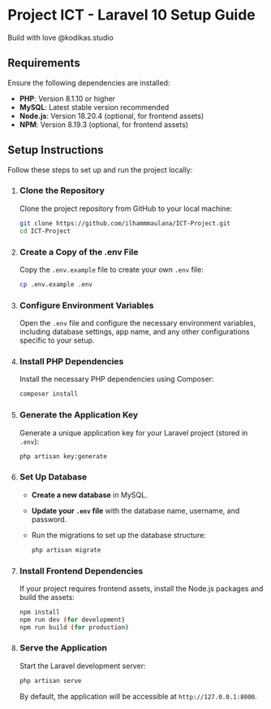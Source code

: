 # Project ICT - Laravel 10 Setup Guide
Build with love @kodikas.studio

## Requirements

Ensure the following dependencies are installed:

- **PHP**: Version 8.1.10 or higher
- **MySQL**: Latest stable version recommended
- **Node.js**: Version 18.20.4 (optional, for frontend assets)
- **NPM**: Version 8.19.3 (optional, for frontend assets)


## Setup Instructions

Follow these steps to set up and run the project locally:

1. ### Clone the Repository

   Clone the project repository from GitHub to your local machine:

   ```bash
   git clone https://github.com/ilhammmaulana/ICT-Project.git
   cd ICT-Project
   ```

2. ### Create a Copy of the .env File

   Copy the `.env.example` file to create your own `.env` file:

   ```bash
   cp .env.example .env
   ```

3. ### Configure Environment Variables

   Open the `.env` file and configure the necessary environment variables, including database settings, app name, and any other configurations specific to your setup.

4. ### Install PHP Dependencies

   Install the necessary PHP dependencies using Composer:

   ```bash
   composer install
   ```

5. ### Generate the Application Key

   Generate a unique application key for your Laravel project (stored in `.env`):

   ```bash
   php artisan key:generate
   ```

6. ### Set Up Database

   - **Create a new database** in MySQL.
   - **Update your `.env` file** with the database name, username, and password.
   - Run the migrations to set up the database structure:

     ```bash
     php artisan migrate
     ```

7. ### Install Frontend Dependencies

   If your project requires frontend assets, install the Node.js packages and build the assets:

   ```bash
   npm install
   npm run dev (for development)
   npm run build (for production)
   ```

8. ### Serve the Application 

   Start the Laravel development server:

   ```bash
   php artisan serve
   ```

   By default, the application will be accessible at `http://127.0.0.1:8000`.


